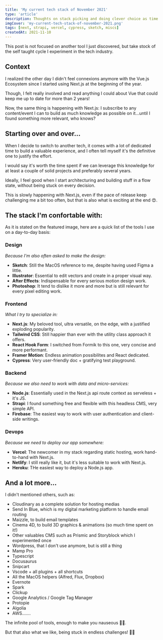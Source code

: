 ```yaml
---
title: 'My current tech stack of November 2021'
type: 'article'
description: Thoughts on stack picking and doing clever choice as time goes by.
imgCover: 'my-current-tech-stack-of-november-2021.png'
tags: [next, strapi, vercel, cypress, sketch, miscs]
createdAt: 2021-11-10
---
```


This post is not focused on another tool I just discovered, but take stock of the self taught cycle I experiment in the tech industry.

## Context

I realized the other day I didn't feel connexions anymore with the Vue.js Ecosystem since I started using Next.js at the beginning of the year.

Though, I felt really involved and read anything I could about Vue that could keep me up to date for more than 2 years!

Now, the same thing is happening with Next.js: I subscribe to any content/event I can to build as much knowledge as possible on it...until I found something more relevant, who knows?

## Starting over and over...

When I decide to switch to another tech, it comes with a lot of dedicated time to build a valuable experience, and I often tell myself it's the definitive one to justify the effort.

I would say it's worth the time spent if we can leverage this knowledge for at least a couple of solid projects and preferably several years.

Ideally, I feel good when I start architecturing and building stuff in a flow state, without being stuck on every decision.

This is slowly happening with Next.js, even if the pace of release keep challenging me a bit too often, but that is also what is exciting at the end 😍.

## The stack I'm confortable with:

As it is stated on the featured image, here are a quick list of the tools I use on a day-to-day basis:

### Design

_Because I'm also often asked to make the design:_

- **Sketch**: Still the MacOS reference to me, despite having used Figma a little.
- **Illustrator**: Essential to edit vectors and create in a proper visual way.
- **After Effects**: Indispensable for every serious motion design work.
- **Photoshop**: It tend to dislike it more and more but is still relevant for every pixel editing work.

### Frontend

_What I try to specialize in:_

- **Next.js**: My beloved tool, ultra versatile, on the edge, with a justified exploding popularity.
- **Tailwind CSS**: Still happier than ever with the utility class approach it offers.
- **React Hook Form**: I switched from Formik to this one, very concise and more performant.
- **Framer Motion**: Endless animation possibilites and React dedicated.
- **Cypress**: Very user-friendly doc + gratifying test playground.

### Backend

_Because we also need to work with data and micro-services:_

- **Node.js**: Essentially used in the Next.js api route context as serveless + it's JS.
- **Strapi**: I found something free and flexible with this headless CMS, very simple API.
- **Firebase**: The easiest way to work with user authentication and client-side writings.

### Devops

_Because we need to deploy our app somewhere:_

- **Vercel**: The newcomer in my stack regarding static hosting, work hand-to-hand with Next.js.
- **Netlify**: I still really like it, but it's less suitable to work with Next.js.
- **Heroku**: THe easiest way to deploy a Node.js app.

## And a lot more...

I didn't mentioned others, such as:

- Cloudinary as a complete solution for hosting medias
- Send In Blue, which is my digital marketing platform to handle email routing
- Maizzle, to build email templates
- Cinema 4D, to build 3D graphics & animations (so much time spent on it!)
- Other valuables CMS such as Prismic and Storyblock which I experimented once
- Wordpress, that I don't use anymore, but is still a thing
- Mamp Pro
- Typescript
- Docusaurus
- Snipcart
- Vscode + all plugins + all shortcuts
- All the MacOS helpers (Alfred, Flux, Dropbox)
- Evernote
- Spark
- Clickup
- Google Analytics / Google Tag Manager
- Protopie
- Algolia
- AWS.......

The infinite pool of tools, enough to make you nauseous 🤢🤮.

But that also what we like, being stuck in endless challenges! 😵‍💫
